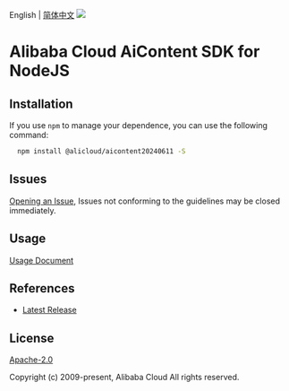 English | [简体中文](README-CN.md)
![](https://aliyunsdk-pages.alicdn.com/icons/AlibabaCloud.svg)

# Alibaba Cloud AiContent SDK for NodeJS

## Installation
If you use `npm` to manage your dependence, you can use the following command:

```sh
  npm install @alicloud/aicontent20240611 -S
```

## Issues
[Opening an Issue](https://github.com/aliyun/alibabacloud-typescript-sdk/issues/new), Issues not conforming to the guidelines may be closed immediately.

## Usage
[Usage Document](https://github.com/aliyun/alibabacloud-typescript-sdk/blob/master/docs/Usage-EN.md#quick-examples)

## References
* [Latest Release](https://github.com/aliyun/alibabacloud-typescript-sdk/)

## License
[Apache-2.0](http://www.apache.org/licenses/LICENSE-2.0)

Copyright (c) 2009-present, Alibaba Cloud All rights reserved.
